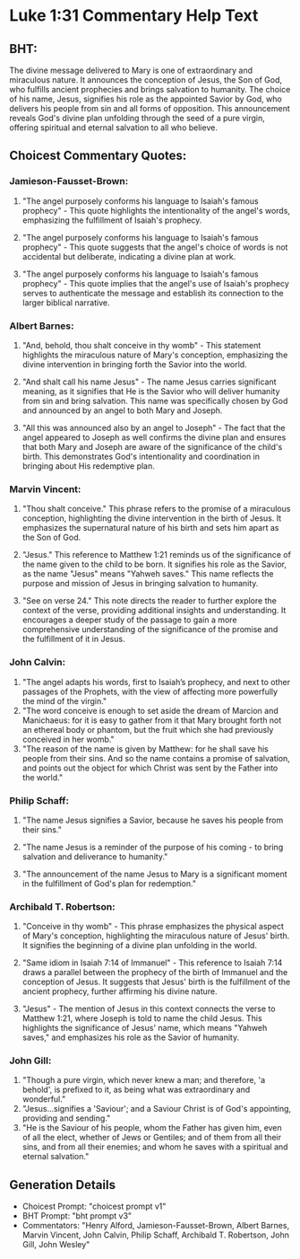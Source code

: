 # Luke 1:31 Commentary Help Text

## BHT:
The divine message delivered to Mary is one of extraordinary and miraculous nature. It announces the conception of Jesus, the Son of God, who fulfills ancient prophecies and brings salvation to humanity. The choice of his name, Jesus, signifies his role as the appointed Savior by God, who delivers his people from sin and all forms of opposition. This announcement reveals God's divine plan unfolding through the seed of a pure virgin, offering spiritual and eternal salvation to all who believe.

## Choicest Commentary Quotes:
### Jamieson-Fausset-Brown:
1. "The angel purposely conforms his language to Isaiah's famous prophecy" - This quote highlights the intentionality of the angel's words, emphasizing the fulfillment of Isaiah's prophecy.

2. "The angel purposely conforms his language to Isaiah's famous prophecy" - This quote suggests that the angel's choice of words is not accidental but deliberate, indicating a divine plan at work.

3. "The angel purposely conforms his language to Isaiah's famous prophecy" - This quote implies that the angel's use of Isaiah's prophecy serves to authenticate the message and establish its connection to the larger biblical narrative.

### Albert Barnes:
1. "And, behold, thou shalt conceive in thy womb" - This statement highlights the miraculous nature of Mary's conception, emphasizing the divine intervention in bringing forth the Savior into the world.

2. "And shalt call his name Jesus" - The name Jesus carries significant meaning, as it signifies that He is the Savior who will deliver humanity from sin and bring salvation. This name was specifically chosen by God and announced by an angel to both Mary and Joseph.

3. "All this was announced also by an angel to Joseph" - The fact that the angel appeared to Joseph as well confirms the divine plan and ensures that both Mary and Joseph are aware of the significance of the child's birth. This demonstrates God's intentionality and coordination in bringing about His redemptive plan.

### Marvin Vincent:
1. "Thou shalt conceive." This phrase refers to the promise of a miraculous conception, highlighting the divine intervention in the birth of Jesus. It emphasizes the supernatural nature of his birth and sets him apart as the Son of God.

2. "Jesus." This reference to Matthew 1:21 reminds us of the significance of the name given to the child to be born. It signifies his role as the Savior, as the name "Jesus" means "Yahweh saves." This name reflects the purpose and mission of Jesus in bringing salvation to humanity.

3. "See on verse 24." This note directs the reader to further explore the context of the verse, providing additional insights and understanding. It encourages a deeper study of the passage to gain a more comprehensive understanding of the significance of the promise and the fulfillment of it in Jesus.

### John Calvin:
1. "The angel adapts his words, first to Isaiah’s prophecy, and next to other passages of the Prophets, with the view of affecting more powerfully the mind of the virgin."
2. "The word conceive is enough to set aside the dream of Marcion and Manichaeus: for it is easy to gather from it that Mary brought forth not an ethereal body or phantom, but the fruit which she had previously conceived in her womb."
3. "The reason of the name is given by Matthew: for he shall save his people from their sins. And so the name contains a promise of salvation, and points out the object for which Christ was sent by the Father into the world."

### Philip Schaff:
1. "The name Jesus signifies a Savior, because he saves his people from their sins." 

2. "The name Jesus is a reminder of the purpose of his coming - to bring salvation and deliverance to humanity."

3. "The announcement of the name Jesus to Mary is a significant moment in the fulfillment of God's plan for redemption."

### Archibald T. Robertson:
1. "Conceive in thy womb" - This phrase emphasizes the physical aspect of Mary's conception, highlighting the miraculous nature of Jesus' birth. It signifies the beginning of a divine plan unfolding in the world.

2. "Same idiom in Isaiah 7:14 of Immanuel" - This reference to Isaiah 7:14 draws a parallel between the prophecy of the birth of Immanuel and the conception of Jesus. It suggests that Jesus' birth is the fulfillment of the ancient prophecy, further affirming his divine nature.

3. "Jesus" - The mention of Jesus in this context connects the verse to Matthew 1:21, where Joseph is told to name the child Jesus. This highlights the significance of Jesus' name, which means "Yahweh saves," and emphasizes his role as the Savior of humanity.

### John Gill:
1. "Though a pure virgin, which never knew a man; and therefore, 'a behold', is prefixed to it, as being what was extraordinary and wonderful."
2. "Jesus...signifies a 'Saviour'; and a Saviour Christ is of God's appointing, providing and sending."
3. "He is the Saviour of his people, whom the Father has given him, even of all the elect, whether of Jews or Gentiles; and of them from all their sins, and from all their enemies; and whom he saves with a spiritual and eternal salvation."


## Generation Details
- Choicest Prompt: "choicest prompt v1"
- BHT Prompt: "bht prompt v3"
- Commentators: "Henry Alford, Jamieson-Fausset-Brown, Albert Barnes, Marvin Vincent, John Calvin, Philip Schaff, Archibald T. Robertson, John Gill, John Wesley"
